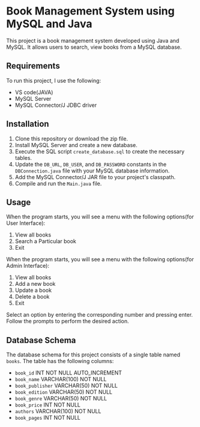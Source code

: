 # Book Management System using MySQL and Java

This project is a book management system developed using Java and MySQL. It allows users to search, view books from a MySQL database.

## Requirements

To run this project, I use the following:

- VS code(JAVA)
- MySQL Server
- MySQL Connector/J JDBC driver

## Installation

1. Clone this repository or download the zip file.
2. Install MySQL Server and create a new database.
3. Execute the SQL script `create_database.sql` to create the necessary tables.
4. Update the `DB_URL`, `DB_USER`, and `DB_PASSWORD` constants in the `DBConnection.java` file with your MySQL database information.
5. Add the MySQL Connector/J JAR file to your project's classpath.
6. Compile and run the `Main.java` file.

## Usage

When the program starts, you will see a menu with the following options(for User Interface):

1. View all books
2. Search a Particular book
3. Exit

When the program starts, you will see a menu with the following options(for Admin Interface):
1. View all books
2. Add a new book
3. Update a book
4. Delete a book
5. Exit

Select an option by entering the corresponding number and pressing enter. Follow the prompts to perform the desired action.

## Database Schema

The database schema for this project consists of a single table named `books`. The table has the following columns:

- `book_id` INT NOT NULL AUTO_INCREMENT
- `book_name` VARCHAR(100) NOT NULL
- `book_publisher` VARCHAR(50) NOT NULL
- `book_edition` VARCHAR(50) NOT NULL
- `book_genre` VARCHAR(50) NOT NULL
- `book_price` INT NOT NULL
- `authors` VARCHAR(100) NOT NULL
- `book_pages` INT NOT NULL
